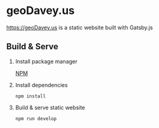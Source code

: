 # geoDavey.us
https://geoDavey.us is a static website built with Gatsby.js

## Build & Serve
1. Install package manager

   [NPM](https://npmjs.com)
   
2. Install dependencies

   `npm install`
   
3. Build & serve static website

   `npm run develop`
